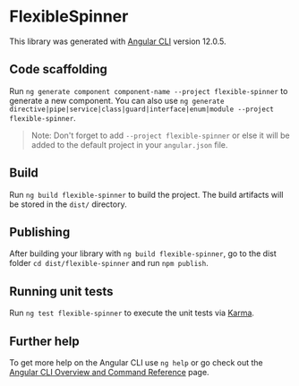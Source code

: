 # FlexibleSpinner

This library was generated with [Angular CLI](https://github.com/angular/angular-cli) version 12.0.5.

## Code scaffolding

Run `ng generate component component-name --project flexible-spinner` to generate a new component. You can also use `ng generate directive|pipe|service|class|guard|interface|enum|module --project flexible-spinner`.
> Note: Don't forget to add `--project flexible-spinner` or else it will be added to the default project in your `angular.json` file. 

## Build

Run `ng build flexible-spinner` to build the project. The build artifacts will be stored in the `dist/` directory.

## Publishing

After building your library with `ng build flexible-spinner`, go to the dist folder `cd dist/flexible-spinner` and run `npm publish`.

## Running unit tests

Run `ng test flexible-spinner` to execute the unit tests via [Karma](https://karma-runner.github.io).

## Further help

To get more help on the Angular CLI use `ng help` or go check out the [Angular CLI Overview and Command Reference](https://angular.io/cli) page.
